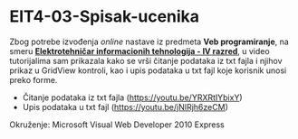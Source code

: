 # EIT4-03-Spisak-ucenika

Zbog potrebe izvođenja *online* nastave iz predmeta **Veb programiranje**, na smeru [**Elektrotehničar informacionih tehnologija - IV razred**](https://github.com/danijelaradmilovic?tab=repositories&q=eit4&type=&language=&sort=), u video tutorijalima sam prikazala kako se vrši čitanje podataka iz txt fajla i njihov prikaz u GridView kontroli, kao i upis podataka u txt fajl koje korisnik unosi preko forme.
* Čitanje podataka iz txt fajla (https://youtu.be/YRXRtIYbixY)
* Upis podataka u txt fajl (https://youtu.be/jNIRjh6zeCM)

Okruženje: 
Microsoft Visual Web Developer 2010 Express

